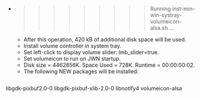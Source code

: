 * >>>>>>>>> Running inst-min-win-systray-volumeicon-alsa.sh ...
  * After this operation, 420 kB of additional disk space will be used.
  * Install volume controller in system tray.
  * Set left-click to display volume slider: lmb_slider=true.
  * Set volumeicon to run on JWN startup.
  * Disk size = 4462856K. Space Used = 728K. Runtime = 00:00:00:02.
  * The following NEW packages will be installed:
  ```bash
libgdk-pixbuf2.0-0 libgdk-pixbuf-xlib-2.0-0 libnotify4 volumeicon-alsa
  ```
